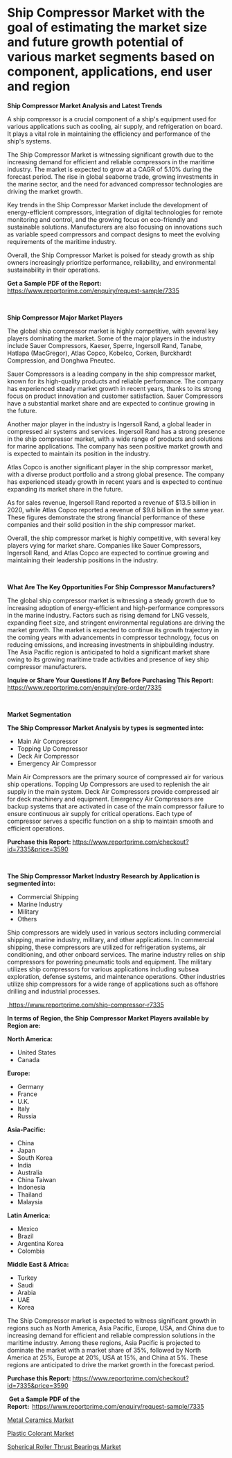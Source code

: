 <p><h1>Ship Compressor Market with the goal of estimating the market size and future growth potential of various market segments based on component, applications, end user and region</h1></p><p><strong>Ship Compressor Market Analysis and Latest Trends</strong></p>
<p><p>A ship compressor is a crucial component of a ship's equipment used for various applications such as cooling, air supply, and refrigeration on board. It plays a vital role in maintaining the efficiency and performance of the ship's systems.</p><p>The Ship Compressor Market is witnessing significant growth due to the increasing demand for efficient and reliable compressors in the maritime industry. The market is expected to grow at a CAGR of 5.10% during the forecast period. The rise in global seaborne trade, growing investments in the marine sector, and the need for advanced compressor technologies are driving the market growth.</p><p>Key trends in the Ship Compressor Market include the development of energy-efficient compressors, integration of digital technologies for remote monitoring and control, and the growing focus on eco-friendly and sustainable solutions. Manufacturers are also focusing on innovations such as variable speed compressors and compact designs to meet the evolving requirements of the maritime industry.</p><p>Overall, the Ship Compressor Market is poised for steady growth as ship owners increasingly prioritize performance, reliability, and environmental sustainability in their operations.</p></p>
<p><strong>Get a Sample PDF of the Report:&nbsp;</strong> <a href="https://www.reportprime.com/enquiry/request-sample/7335">https://www.reportprime.com/enquiry/request-sample/7335</a></p>
<p>&nbsp;</p>
<p><strong>Ship Compressor Major Market Players</strong></p>
<p><p>The global ship compressor market is highly competitive, with several key players dominating the market. Some of the major players in the industry include Sauer Compressors, Kaeser, Sperre, Ingersoll Rand, Tanabe, Hatlapa (MacGregor), Atlas Copco, Kobelco, Corken, Burckhardt Compression, and Donghwa Pneutec.</p><p>Sauer Compressors is a leading company in the ship compressor market, known for its high-quality products and reliable performance. The company has experienced steady market growth in recent years, thanks to its strong focus on product innovation and customer satisfaction. Sauer Compressors have a substantial market share and are expected to continue growing in the future.</p><p>Another major player in the industry is Ingersoll Rand, a global leader in compressed air systems and services. Ingersoll Rand has a strong presence in the ship compressor market, with a wide range of products and solutions for marine applications. The company has seen positive market growth and is expected to maintain its position in the industry.</p><p>Atlas Copco is another significant player in the ship compressor market, with a diverse product portfolio and a strong global presence. The company has experienced steady growth in recent years and is expected to continue expanding its market share in the future. </p><p>As for sales revenue, Ingersoll Rand reported a revenue of $13.5 billion in 2020, while Atlas Copco reported a revenue of $9.6 billion in the same year. These figures demonstrate the strong financial performance of these companies and their solid position in the ship compressor market. </p><p>Overall, the ship compressor market is highly competitive, with several key players vying for market share. Companies like Sauer Compressors, Ingersoll Rand, and Atlas Copco are expected to continue growing and maintaining their leadership positions in the industry.</p></p>
<p>&nbsp;</p>
<p><strong>What Are The Key Opportunities For Ship Compressor Manufacturers?</strong></p>
<p><p>The global ship compressor market is witnessing a steady growth due to increasing adoption of energy-efficient and high-performance compressors in the marine industry. Factors such as rising demand for LNG vessels, expanding fleet size, and stringent environmental regulations are driving the market growth. The market is expected to continue its growth trajectory in the coming years with advancements in compressor technology, focus on reducing emissions, and increasing investments in shipbuilding industry. The Asia Pacific region is anticipated to hold a significant market share owing to its growing maritime trade activities and presence of key ship compressor manufacturers.</p></p>
<p><strong>Inquire or Share Your Questions If Any Before Purchasing This Report:</strong> <a href="https://www.reportprime.com/enquiry/pre-order/7335">https://www.reportprime.com/enquiry/pre-order/7335</a></p>
<p>&nbsp;</p>
<p><strong>Market Segmentation</strong></p>
<p><strong>The Ship Compressor Market Analysis by types is segmented into:</strong></p>
<p><ul><li>Main Air Compressor</li><li>Topping Up Compressor</li><li>Deck Air Compressor</li><li>Emergency Air Compressor</li></ul></p>
<p><p>Main Air Compressors are the primary source of compressed air for various ship operations. Topping Up Compressors are used to replenish the air supply in the main system. Deck Air Compressors provide compressed air for deck machinery and equipment. Emergency Air Compressors are backup systems that are activated in case of the main compressor failure to ensure continuous air supply for critical operations. Each type of compressor serves a specific function on a ship to maintain smooth and efficient operations.</p></p>
<p><strong>Purchase this Report:&nbsp;</strong><a href="https://www.reportprime.com/checkout?id=7335&price=3590">https://www.reportprime.com/checkout?id=7335&price=3590</a></p>
<p>&nbsp;</p>
<p><strong>The Ship Compressor Market Industry Research by Application is segmented into:</strong></p>
<p><ul><li>Commercial Shipping</li><li>Marine Industry</li><li>Military</li><li>Others</li></ul></p>
<p><p>Ship compressors are widely used in various sectors including commercial shipping, marine industry, military, and other applications. In commercial shipping, these compressors are utilized for refrigeration systems, air conditioning, and other onboard services. The marine industry relies on ship compressors for powering pneumatic tools and equipment. The military utilizes ship compressors for various applications including subsea exploration, defense systems, and maintenance operations. Other industries utilize ship compressors for a wide range of applications such as offshore drilling and industrial processes.</p></p>
<p><a href="https://www.reportprime.com/ship-compressor-r7335">&nbsp;https://www.reportprime.com/ship-compressor-r7335</a></p>
<p><strong>In terms of Region, the Ship Compressor Market Players available by Region are:</strong></p>
<p>
    <p> <strong> North America: </strong>
        <ul>
            <li>United States</li>
            <li>Canada</li>
        </ul>
        </p> 
    <p> <strong> Europe: </strong>
        <ul>
            <li>Germany</li>
            <li>France</li>
            <li>U.K.</li>
            <li>Italy</li>
            <li>Russia</li>
        </ul>
        </p> 
    <p> <strong> Asia-Pacific: </strong>
        <ul>
            <li>China</li>
            <li>Japan</li>
            <li>South Korea</li>
            <li>India</li>
            <li>Australia</li>
            <li>China Taiwan</li>
            <li>Indonesia</li>
            <li>Thailand</li>
            <li>Malaysia</li>
        </ul>
        </p> 
    <p> <strong> Latin America: </strong>
        <ul>
            <li>Mexico</li>
            <li>Brazil</li>
            <li>Argentina Korea</li>
            <li>Colombia</li>
        </ul>
        </p> 
    <p> <strong> Middle East & Africa: </strong>
        <ul>
            <li>Turkey</li>
            <li>Saudi</li>
            <li>Arabia</li>
            <li>UAE</li>
            <li>Korea</li>
        </ul>
    </p>
    </p>
<p><p>The Ship Compressor market is expected to witness significant growth in regions such as North America, Asia Pacific, Europe, USA, and China due to increasing demand for efficient and reliable compression solutions in the maritime industry. Among these regions, Asia Pacific is projected to dominate the market with a market share of 35%, followed by North America at 25%, Europe at 20%, USA at 15%, and China at 5%. These regions are anticipated to drive the market growth in the forecast period.</p></p>
<p><strong>Purchase this Report: </strong><a href="https://www.reportprime.com/checkout?id=7335&price=3590">https://www.reportprime.com/checkout?id=7335&price=3590</a></p>
<p>&nbsp;<strong>Get a Sample PDF of the Report:&nbsp;&nbsp;</strong><a href="https://www.reportprime.com/enquiry/request-sample/7335">https://www.reportprime.com/enquiry/request-sample/7335</a></p>
<p><strong></strong></p>
<p><p><a href="https://www.linkedin.com/pulse/metal-ceramics-market-size-share-amp-trends-analysis-report-dxcbf?trackingId=99RSjvWmFL0KZH9pOlgwlg%3D%3D">Metal Ceramics Market</a></p><p><a href="https://www.linkedin.com/pulse/plastic-colorant-market-research-report-key-successful-ubpbf?trackingId=CYoLWX%2Fb%2BVQEZUunKhzTPw%3D%3D">Plastic Colorant Market</a></p><p><a href="https://www.linkedin.com/pulse/spherical-roller-thrust-bearings-market-research-report-provides-lxkif?trackingId=r3EilNNNZ9rRRkJOuryivw%3D%3D">Spherical Roller Thrust Bearings Market</a></p></p>